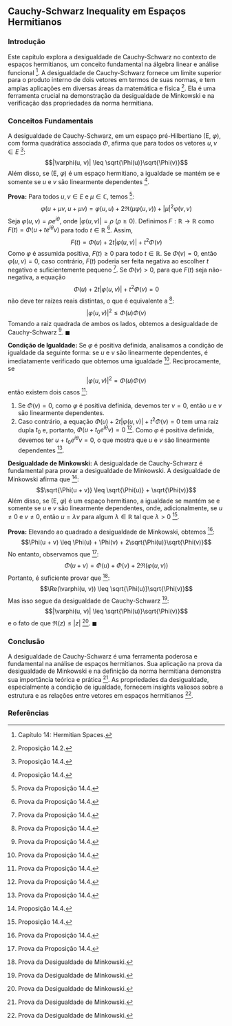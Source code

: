 ## Cauchy-Schwarz Inequality em Espaços Hermitianos

### Introdução
Este capítulo explora a desigualdade de Cauchy-Schwarz no contexto de espaços hermitianos, um conceito fundamental na álgebra linear e análise funcional [^513]. A desigualdade de Cauchy-Schwarz fornece um limite superior para o produto interno de dois vetores em termos de suas normas, e tem amplas aplicações em diversas áreas da matemática e física [^518]. Ela é uma ferramenta crucial na demonstração da desigualdade de Minkowski e na verificação das propriedades da norma hermitiana.

### Conceitos Fundamentais
A desigualdade de Cauchy-Schwarz, em um espaço pré-Hilbertiano (E, $\varphi$), com forma quadrática associada $\Phi$, afirma que para todos os vetores $u, v \in E$ [^519]:
$$|\varphi(u, v)| \leq \sqrt{\Phi(u)}\sqrt{\Phi(v)}$$
Além disso, se (E, $\varphi$) é um espaço hermitiano, a igualdade se mantém se e somente se $u$ e $v$ são linearmente dependentes [^519].

**Prova:**
Para todos $u, v \in E$ e $\mu \in \mathbb{C}$, temos [^520]:
$$\varphi(u + \mu v, u + \mu v) = \varphi(u, u) + 2\Re(\mu \varphi(u, v)) + |\mu|^2 \varphi(v, v)$$
Seja $\varphi(u, v) = \rho e^{i\theta}$, onde $|\varphi(u, v)| = \rho$ ($\rho \geq 0$). Definimos $F: \mathbb{R} \to \mathbb{R}$ como $F(t) = \Phi(u + te^{i\theta}v)$ para todo $t \in \mathbb{R}$ [^520]. Assim,
$$F(t) = \Phi(u) + 2t|\varphi(u, v)| + t^2\Phi(v)$$
Como $\varphi$ é assumida positiva, $F(t) \geq 0$ para todo $t \in \mathbb{R}$. Se $\Phi(v) = 0$, então $\varphi(u, v) = 0$, caso contrário, $F(t)$ poderia ser feita negativa ao escolher $t$ negativo e suficientemente pequeno [^520]. Se $\Phi(v) > 0$, para que $F(t)$ seja não-negativa, a equação
$$\Phi(u) + 2t|\varphi(u, v)| + t^2\Phi(v) = 0$$
não deve ter raízes reais distintas, o que é equivalente a [^520]:
$$|\varphi(u, v)|^2 \leq \Phi(u)\Phi(v)$$
Tomando a raiz quadrada de ambos os lados, obtemos a desigualdade de Cauchy-Schwarz [^520]. $\blacksquare$

**Condição de Igualdade:**
Se $\varphi$ é positiva definida, analisamos a condição de igualdade da seguinte forma: se $u$ e $v$ são linearmente dependentes, é imediatamente verificado que obtemos uma igualdade [^520]. Reciprocamente, se
$$|\varphi(u, v)|^2 = \Phi(u)\Phi(v)$$
então existem dois casos [^520]:
1. Se $\Phi(v) = 0$, como $\varphi$ é positiva definida, devemos ter $v = 0$, então $u$ e $v$ são linearmente dependentes.
2. Caso contrário, a equação $\Phi(u) + 2t|\varphi(u, v)| + t^2\Phi(v) = 0$ tem uma raiz dupla $t_0$ e, portanto, $\Phi(u + t_0e^{i\theta}v) = 0$ [^520]. Como $\varphi$ é positiva definida, devemos ter $u + t_0e^{i\theta}v = 0$, o que mostra que $u$ e $v$ são linearmente dependentes [^520].

**Desigualdade de Minkowski:**
A desigualdade de Cauchy-Schwarz é fundamental para provar a desigualdade de Minkowski. A desigualdade de Minkowski afirma que [^519]:
$$\sqrt{\Phi(u + v)} \leq \sqrt{\Phi(u)} + \sqrt{\Phi(v)}$$
Além disso, se (E, $\varphi$) é um espaço hermitiano, a igualdade se mantém se e somente se $u$ e $v$ são linearmente dependentes, onde, adicionalmente, se $u \neq 0$ e $v \neq 0$, então $u = \lambda v$ para algum $\lambda \in \mathbb{R}$ tal que $\lambda > 0$ [^519].

**Prova:**
Elevando ao quadrado a desigualdade de Minkowski, obtemos [^520]:
$$\Phi(u + v) \leq \Phi(u) + \Phi(v) + 2\sqrt{\Phi(u)}\sqrt{\Phi(v)}$$
No entanto, observamos que [^520]:
$$\Phi(u + v) = \Phi(u) + \Phi(v) + 2\Re(\varphi(u, v))$$
Portanto, é suficiente provar que [^521]:
$$\Re(\varphi(u, v)) \leq \sqrt{\Phi(u)}\sqrt{\Phi(v)}$$
Mas isso segue da desigualdade de Cauchy-Schwarz [^521]:
$$|\varphi(u, v)| \leq \sqrt{\Phi(u)}\sqrt{\Phi(v)}$$
e o fato de que $\Re(z) \leq |z|$ [^521]. $\blacksquare$

### Conclusão

A desigualdade de Cauchy-Schwarz é uma ferramenta poderosa e fundamental na análise de espaços hermitianos. Sua aplicação na prova da desigualdade de Minkowski e na definição da norma hermitiana demonstra sua importância teórica e prática [^521]. As propriedades da desigualdade, especialmente a condição de igualdade, fornecem insights valiosos sobre a estrutura e as relações entre vetores em espaços hermitianos [^521].

### Referências
[^513]: Capítulo 14: Hermitian Spaces.
[^518]: Proposição 14.2.
[^519]: Proposição 14.4.
[^520]: Prova da Proposição 14.4.
[^521]: Prova da Desigualdade de Minkowski.
<!-- END -->